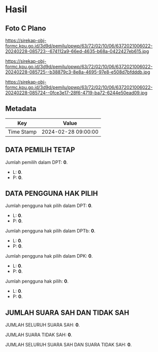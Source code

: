 # Hasil

## Foto C Plano

https://sirekap-obj-formc.kpu.go.id/3d9d/pemilu/ppwp/63/72/02/10/06/6372021006022-20240228-085723--674112a9-66ed-4635-b68a-0422427eb615.jpg

https://sirekap-obj-formc.kpu.go.id/3d9d/pemilu/ppwp/63/72/02/10/06/6372021006022-20240228-085725--b38879c3-8e8a-4695-97e8-e508d7bfdddb.jpg

https://sirekap-obj-formc.kpu.go.id/3d9d/pemilu/ppwp/63/72/02/10/06/6372021006022-20240228-085724--0fce3e17-28f6-4719-ba72-6244e50ead09.jpg


## Metadata

| Key        | Value               |
| ---------- | ------------------- |
| Time Stamp | 2024-02-28 09:00:00 |


## DATA PEMILIH TETAP

Jumlah pemilih dalam DPT: **0**.
 * L: **0**.
 * P: **0**.

## DATA PENGGUNA HAK PILIH

Jumlah pengguna hak pilih dalam DPT: **0**.
 * L: **0**.
 * P: **0**.

Jumlah pengguna hak pilih dalam DPTb: **0**.
 * L: **0**.
 * P: **0**.

Jumlah pengguna hak pilih dalam DPK: **0**.
 * L: **0**.
 * P: **0**.

Jumlah pengguna hak pilih: **0**.
 * L: **0**.
 * P: **0**.

## JUMLAH SUARA SAH DAN TIDAK SAH

JUMLAH SELURUH SUARA SAH: **0**.

JUMLAH SUARA TIDAK SAH: **0**.

JUMLAH SELURUH SUARA SAH DAN SUARA TIDAK SAH: **0**.


